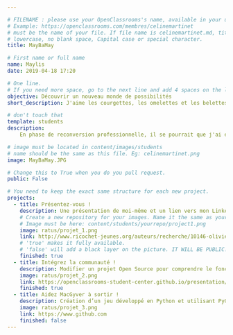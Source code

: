 ```yaml
---

# FILENAME : please use your OpenClassrooms's name, available in your url.
# Example: https://openclassrooms.com/membres/celinemartinet
# must be the name of your file. If file name is celinemartinet.md, title is celinemartinet.
# lowercase, no blank space, Capital case or special character.
title: MayBaMay

# First name or full name
name: Maylis
date: 2019-04-18 17:20

# One line.
# If you need more space, go to the next line and add 4 spaces on the left, as in 'description'.
objective: Découvrir un nouveau monde de possibilités
short_description: J'aime les courgettes, les omelettes et les belettes

# don't touch that
template: students
description:
    En phase de reconversion professionnelle, il se pourrait que j'ai enfin trouvé ce  qui me plait!

# image must be located in content/images/students
# name should be the same as this file. Eg: celinemartinet.png
image: MayBaMay.JPG

# Change this to True when you do you pull request.
public: False

# You need to keep the exact same structure for each new project.
projects:
  - title: Présentez-vous !
    description: Une présentation de moi-même et un lien vers mon LinkedIn.
    # Create a new repository for your images. Name it the same as your nickname and profile picture.
    # Image must be here: content/students/yourrepo/project1.png
    image: ratus/projet_1.png
    link: http://www.ricochet-jeunes.org/auteurs/recherche/10146-olivier-vogel
    # 'true' makes it fully available.
    # 'false' will add a black layer on the picture. IT WILL BE PUBLIC!
    finished: true
  - title: Intégrez la communauté !
    description: Modifier un projet Open Source pour comprendre le fonctionnement de Git, de Github et des pull requests. 
    image: ratus/projet_2.png
    link: https://openclassrooms-student-center.github.io/presentation/students/ratus.html
    finished: true
  - title: Aidez MacGyver à sortir !
    description: Création d’un jeu développé en Python et utilisant PyGame.
    image: ratus/projet_3.png
    link: https://www.github.com
    finished: false
---
```

